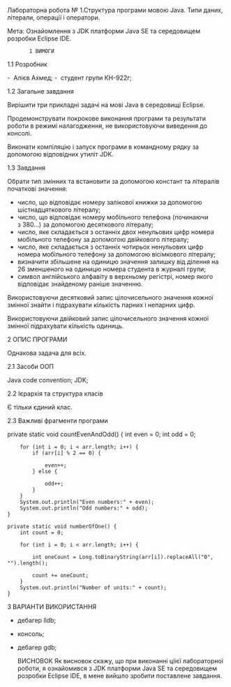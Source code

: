 Лабораторна робота № 1.Структура програми мовою Java. Типи даних, літерали, операції і оператори.

Мета: Ознайомлення з JDK платформи Java SE та середовищем розробки Eclipse IDE.

           1 ВИМОГИ

1.1 Розробник

-  Алієв Ахмед;
-  студент групи КН-922г;

1.2 Загальне завдання

Вирішити три прикладні задачі на мові Java в середовищі Eclipse.

Продемонструвати покрокове виконання програми та результати роботи в режимі налагодження, не використовуючи виведення до консолі.

Виконати компіляцію і запуск програми в командному рядку за допомогою відповідних утиліт JDK.

1.3 Завдання

Обрати тип змінних та встановити за допомогою констант та літералів початкові значення:

- число, що відповідає номеру залікової книжки за допомогою шістнадцяткового літералу;
- число, що відповідає номеру мобільного телефона (починаючи з 380...) за допомогою десяткового літералу;
- число, яке складається з останніх двох ненульових цифр номера мобільного телефону за допомогою двійкового літералу;
- число, яке складається з останніх чотирьох ненульових цифр номера мобільного телефону за допомогою вісімкового літералу;
- визначити збільшене на одиницю значення залишку від ділення на 26 зменшеного на одиницю номера студента в журналі групи;
- символ англійського алфавіту в верхньому регістрі, номер якого відповідає знайденому раніше значенню.

Використовуючи десятковий запис цілочисельного значення кожної змінної знайти і підрахувати кількість парних і непарних цифр.

Використовуючи двійковий запис цілочисельного значення кожної змінної підрахувати кількість одиниць.

2 ОПИС ПРОГРАМИ

Однакова задача для всіх.

2.1 Засоби ООП

Java code convention;
JDK;

2.2 Ієрархія та структура класів

Є тільки єдиний клас.

  
2.3 Важливі фрагменти програми

private static void countEvenAndOdd() {
int even = 0;
int odd = 0;

        for (int i = 0; i < arr.length; i++) {
            if (arr[i] % 2 == 0) {

                even++;
            } else {

                odd++;
            }
        }
        System.out.println("Even numbers:" + even);
        System.out.println("Odd numbers:" + odd);
    }

    private static void numberOfOne() {
        int count = 0;

        for (int i = 0; i < arr.length; i++) {

            int oneCount = Long.toBinaryString(arr[i]).replaceAll("0", "").length();

            count += oneCount;
        }
        System.out.println("Number of units:" + count);
    }





3 ВАРІАНТИ ВИКОРИСТАННЯ

- дебагер lldb;
- консоль;
- дебагер gdb;

  ВИСНОВОК
  Як висновок скажу, що при виконанні ціієї лабораторної роботи, я ознайомився з JDK платформи Java SE та середовищем розробки Eclipse IDE, в мене вийшло зробити поставлене завдання.

